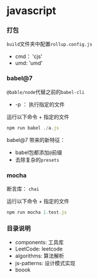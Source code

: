 # javascript

### 打包
`build`文件夹中配置`rollup.config.js`
+ cmd： 'cjs'
+ umd:  'umd'

### babel@7

`@bable/node`代替之前的`babel-cli`
+ -p ： 执行指定的文件

运行以下命令 + 指定的文件
```js
npm run babel ./a.js
```

babel@7 带来的新特征：

+ babel包都添加`@`前缀
+ 去除复杂的`presets`

### mocha

断言库： `chai`

运行以下命令 + 指定的文件

```js
npm run mocha 1.test.js
```

### 目录说明

+ components: 工具库
+ LeetCode: leetcode
+ algorithms: 算法解析
+ js-patterns: 设计模式实现
+ boook
